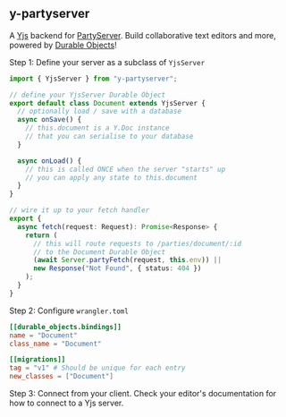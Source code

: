 ## y-partyserver

A [Yjs](https://docs.yjs.dev/) backend for [PartyServer](https://npmjs.com/package/partyserver). Build collaborative text editors and more, powered by [Durable Objects](https://developers.cloudflare.com/durable-objects/)!

Step 1: Define your server as a subclass of `YjsServer`

```ts
import { YjsServer } from "y-partyserver";

// define your YjsServer Durable Object
export default class Document extends YjsServer {
  // optionally load / save with a database
  async onSave() {
    // this.document is a Y.Doc instance
    // that you can serialise to your database
  }

  async onLoad() {
    // this is called ONCE when the server "starts" up
    // you can apply any state to this.document
  }
}

// wire it up to your fetch handler
export {
  async fetch(request: Request): Promise<Response> {
    return (
      // this will route requests to /parties/document/:id
      // to the Document Durable Object
      (await Server.partyFetch(request, this.env)) ||
      new Response("Not Found", { status: 404 })
    );
  }
}


```

Step 2: Configure `wrangler.toml`

```toml
[[durable_objects.bindings]]
name = "Document"
class_name = "Document"

[[migrations]]
tag = "v1" # Should be unique for each entry
new_classes = ["Document"]
```

Step 3: Connect from your client. Check your editor's documentation for how to connect to a Yjs server.
